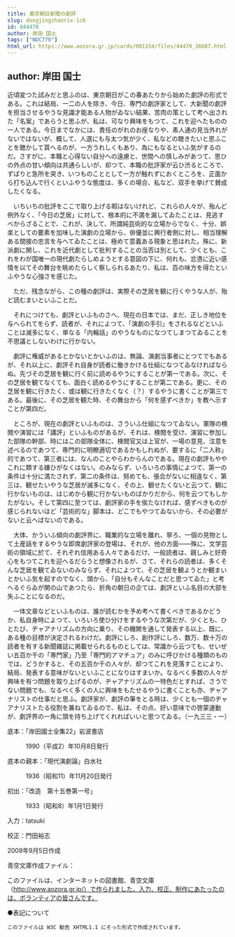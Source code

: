 ```yaml
---
title: 東京朝日新聞の劇評
slug: dongjingzhaorix-1c6
id: 044470
author: 岸田 国士
tags: ["NDC770"]
html_url: https://www.aozora.gr.jp/cards/001154/files/44470_36687.html
---
```


## author: 岸田 国士

近頃変つた試みだと思ふのは、東京朝日がこの春あたりから始めた劇評の形式である。これは結局、一二の人を除き、今日、専門の劇評家として、大新聞の劇評を担当させるやうな見識才能ある人物がゐない結果、苦肉の策として考へ出された「名案」であらうと思ふが、私は、可なり興味をもつて、これを迎へたものの一人である。今日までなかには、責任のがれのお座なりや、素人通の見当外れがないではないが、概して、人選にも与太つ気が少く、私などの聴きたいと思ふことを聴かして貰へるのが、一方うれしくもあり、為にもなるといふ気がするのだ。さすがに、本職と心得ない自分への遠慮と、世間への慎しみがあつて、思ひの外点の甘い傾向は共通らしいが、却つて、本職の批評家が云ひ渋るところで、ずばりと急所を突き、いつものこととして一方が触れずにおくところを、正面から打ち込んで行くといふやうな態度は、多くの場合、私など、双手を挙げて賛成したくなる。

　いちいちの批評をここで取り上げる暇はないけれど、これらの人々が、殆んど例外なく、「今日の芝居」に対して、根本的に不満を漏してゐたことは、見逃すべからざることで、これが、決して、所謂純芸術的な立場からでなく、十分、娯楽としての要素を加味した演劇の立場から、俳優並に興行者側に対し、相当理解ある間接の忠言を与へてゐたことは、極めて意義ある現象と思はれた。殊に、新派劇に関し、これを近代劇として批判することの当否は別として、少くとも、これをわが国唯一の現代劇たらしめようとする意図の下に、何れも、忿懣に近い感情を以てその舞台を眺めたらしく察しられるあたり、私は、百の味方を得たといふやうな心強さを感じた。

　ただ、残念ながら、この種の劇評は、実際その芝居を観に行くやうな人が、殆ど読むまいといふことだ。

　それにつけても、劇評といふものさへ、現在の日本では、まだ、正しき地位を与へられてをらず、読者が、それによつて、「演劇の手引」をされるなどといふことは滅多になく、単なる「内輪話」のやうなものになつてしまつてゐることを不思議としないわけに行かない。

　劇評に権威があるとかないとかいふのは、無論、演劇当事者にとつてでもあるが、それ以上に、劇評それ自身が読者に働きかける仕組になつてゐなければならぬ。先づその芝居を観に行く前に読めるやうにすることが第一である。次に、その芝居を観てなくても、面白く読めるやうにすることが第二である。更に、その芝居を観に行きたく、或は観に行きたくなく（？）するやうに書くことが第三である。最後に、その芝居を観た時、その舞台から「何を感ずべきか」を教へ示すことが第四だ。

　ところが、現在の劇評といふものは、さういふ仕組になつてゐない。軍隊の検閲や演習には「講評」といふものがあるが、それは、検閲を受け、演習に参加した部隊の幹部、時にはこの部隊全体に、検閲官又は上官が、一場の意見、注意を述べるのであつて、専門的に明瞭適切であるかもしれぬが、要するに「二人称」的であつて、第三者には、なんのことやらわからんのである。現在の劇評もややこれに類する嫌ひがなくはない。のみならず、いろいろの事情によつて、第一の条件は十分に満たされず、第二の条件は、努めても、張合がないに相違なく、第三は、観せたいやうな芝居が滅多になく、その上、観せたくないと云つて、観に行かないものは、はじめから観に行かないものばかりだから、何を云つてもしかたがない。そして第四に至つては、劇評家の手を俟たなければ、感ずべきものが感じられないほど「芸術的な」脚本は、どこでもやつてゐないから、その必要がないと云へばないのである。

　大体、かういふ傾向の劇評界に、職業的な立場を離れ、寧ろ、一個の見物として土産話をするやうな即席劇評家の登場は、それが、他の方面――殊に、文学芸術の領域に於て、それぞれ信用ある人々であるだけ、一般読者は、親しみと好奇心をもつてこれを迎へるだらうと想像されるが、さて、それらの読者は、多くそんな芝居を観てゐないのみならず、それによつて、その芝居を観ようとか観まいとかいふ気を起すのでなく、頭から、「自分もそんなことだと思つてゐた」と考へるぐらゐが関の山であつたら、折角の朝日の企ては、劇評といふ名目の大部を失ふことになるのだ。

　一体文章などといふものは、誰が読むかを予め考へて書くべきであるかどうか、私自身時によつて、いろいろ使ひ分けをするやうな次第だが、少くとも、ひとたび、ヂャアナリズムの方向に乗り、その機関を通して発表する以上、既に、ある種の目標が決定されるわけだ。劇評にしろ、創作評にしろ、数万、数十万の読者を有する新聞雑誌に掲載せられるものとしては、常識から云つても、せいぜい五百か千の「専門家」乃至「専門的アマチュア」のみに呼びかける種類のものでは、どうかすると、その五百か千の人々が、却つてこれを見落すことにより、結局、発表する意味がないといふことになりはすまいか。なるべく多数の人々が興味を有つ問題を取り上げるのが、ヂャアナリズムの一特色だとすれば、さうでない問題でも、なるべく多くの人に興味をもたせるやうに書くことも亦、ヂャアナリストの仕事だと思ふ。劇評家が、劇評の筆をとる時は、少くとも一個のヂャアナリストたる役割を兼ねてゐるので、私は、その点、好い意味での啓蒙運動が、劇評界の一角に頭を持ち上げてくれればいいと思つてゐる。（一九三三・一）













底本：「岸田國士全集22」岩波書店


　　　1990（平成2）年10月8日発行

底本の親本：「現代演劇論」白水社

　　　1936（昭和11）年11月20日発行

初出：「改造　第十五巻第一号」

　　　1933（昭和8）年1月1日発行

入力：tatsuki

校正：門田裕志

2009年9月5日作成

青空文庫作成ファイル：

このファイルは、インターネットの図書館、青空文庫（http://www.aozora.gr.jp/）で作られました。入力、校正、制作にあたったのは、ボランティアの皆さんです。











●表記について


	このファイルは W3C 勧告 XHTML1.1 にそった形式で作成されています。
